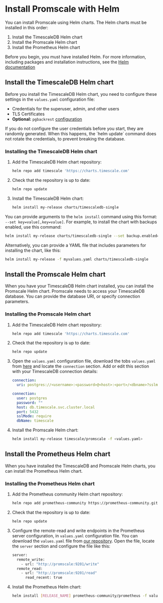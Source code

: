 # Install Promscale with Helm
You can install Promscale using Helm charts. The Helm charts must be installed
in this order:

1.  Install the TimescaleDB Helm chart
1.  Install the Promscale Helm chart
1.  Install the Prometheus Helm chart

Before you begin, you must have installed Helm. For more information, including
packages and installation instructions, see the [Helm documentation][helm-install]

## Install the TimescaleDB Helm chart
Before you install the TimescaleDB Helm chart, you need to configure these
settings in the `values.yaml` configuration file:
*   Credentials for the superuser, admin, and other users
*   TLS Certificates
*   **Optional:** `pgbackrest` [configuration][timescale-backups]

<highlight type="note">
If you do not configure the user credentials before you start, they are randomly
generated. When this happens, the `helm update` command does not rotate the
credentials, to prevent breaking the database.
</highlight>

<procedure>

### Installing the TimescaleDB Helm chart
1.  Add the TimescaleDB Helm chart repository:
    ```bash
    helm repo add timescale 'https://charts.timescale.com'
    ```
1.  Check that the repository is up to date:
    ```bash
    helm repo update
    ```
1.  Install the TimescaleDB Helm chart:
    ```bash
    helm install my-release charts/timescaledb-single
    ```

</procedure>

You can provide arguments to the `helm install` command using this format:
`--set key=value[,key=value]`. For example, to install the  chart with backups
enabled, use this command:
```bash
helm install my-release charts/timescaledb-single --set backup.enabled=true
```

Alternatively, you can provide a YAML file that includes parameters for
installing the chart, like this:
```bash
helm install my-release -f myvalues.yaml charts/timescaledb-single
```

## Install the Promscale Helm chart
When you have your TimescaleDB Helm chart installed, you can install the
Promscale Helm chart. Promscale needs to access your TimescaleDB database. You
can provide the database URI, or specify connection parameters.

<procedure>

### Installing the Promscale Helm chart
1.  Add the TimescaleDB Helm chart repository:
    ```bash
    helm repo add timescale 'https://charts.timescale.com'
    ```
1.  Check that the repository is up to date:
    ```bash
    helm repo update
    ```
1.  Open the `values.yaml` configuration file, download the tobs
    `values.yaml` from [here][tobs-values-yaml] and locate the `connection`
    section. Add or edit this section with your TimescaleDB connection details:
    <terminal>

    <tab label='Database URI'>

    ```yaml
    connection:
      uri: postgres://<username>:<password>@<host>:<port>/<dbname>?sslmode=require
    ```

    </tab>

    <tab label="Connection parameters">

    ```yaml
    connection:
      user: postgres
      password: ""
      host: db.timescale.svc.cluster.local
      port: 5432
      sslMode: require
      dbName: timescale
    ```
    </tab>
    </terminal>

1.  Install the Promscale Helm chart:
    ```bash
    helm install my-release timescale/promscale -f <values.yaml>
    ```

</procedure>

## Install the Prometheus Helm chart
When you have installed the TimescaleDB and Promscale Helm charts, you can install the Prometheus Helm chart.

<procedure>

### Installing the Prometheus Helm chart
1.  Add the Prometheus community Helm chart repository:
    ```bash
    helm repo add prometheus-community https://prometheus-community.github.io/helm-charts
    ```
1.  Check that the repository is up to date:
    ```bash
    helm repo update
    ```
1.  Configure the remote-read and write endpoints in the Prometheus server
    configuration, in `values.yaml` configuration file. You can download the
    `values.yaml` file from [our repository][prometheus-values-yaml]. Open the
    file, locate the `server` section and configure the file like this:
    ```bash
    server:
      remote_write:
        - url: "http://promscale:9201/write"
      remote_read:
        - url: "http://promscale:9201/read"
          read_recent: true
     ```
1.  Install the Prometheus Helm chart:
    ```bash
    helm install [RELEASE_NAME] prometheus-community/prometheus -f values.yaml
    ```

</procedure>


[helm-install]: https://helm.sh/docs/intro/install/
[tobs-values-yaml]: https://github.com/timescale/tobs/blob/master/chart/values.yaml
[prometheus-values-yaml]: https://github.com/prometheus-community/helm-charts/blob/main/charts/prometheus/values.yaml
[timescale-backups]: https://github.com/timescale/timescaledb-kubernetes/tree/master/charts/timescaledb-single#create-backups-to-s3
